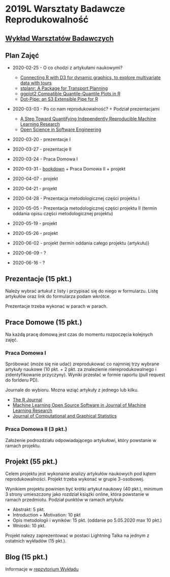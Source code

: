 # 2019L Warsztaty Badawcze Reprodukowalność

## [Wykład Warsztatów Badawczych](https://github.com/mini-pw/2020L-WarsztatyBadawcze)

## Plan Zajęć

* 2020-02-25 - O co chodzi z artykułami naukowymi?
    - [Connecting R with D3 for dynamic graphics, to explore multivariate data with tours](https://journal.r-project.org/archive/2019/RJ-2019-002/RJ-2019-002.pdf) 
    - [stplanr: A Package for Transport Planning](https://journal.r-project.org/archive/2018/RJ-2018-053/RJ-2018-053.pdf)
    - [ggplot2 Compatible Quantile-Quantile Plots in R](https://journal.r-project.org/archive/2018/RJ-2018-051/RJ-2018-051.pdf)
    - [Dot-Pipe: an S3 Extensible Pipe for R](https://journal.r-project.org/archive/2018/RJ-2018-042/RJ-2018-042.pdf)

* 2020-03-03 - Po co nam reprodukowalność? + Podział prezentacjami
    - [A Step Toward Quantifying Independently Reproducible Machine Learning Research](https://arxiv.org/pdf/1909.06674.pdf)
    - [Open Science in Software Engineering](https://arxiv.org/pdf/1904.06499.pdf)


* 2020-03-20 - prezentacje I

* 2020-03-27 - prezentacje II

* 2020-03-24 - Praca Domowa I

* 2020-03-31 - [bookdown](https://bookdown.org/) + Praca Domowa II + projekt 

* 2020-04-07 - projekt

* 2020-04-21 - projekt

* 2020-04-28 - Prezentacja metodologicznej części projektu I

* 2020-05-05 - Prezentacja metodologicznej części projektu II (termin oddania opisu części metodologicznej projektu)

* 2020-05-19 - projekt

* 2020-05-26 - projekt

* 2020-06-02 - projekt (termin oddania całego projektu (artykułu))

* 2020-06-09 - ?

* 2020-06-16 - ?


## Prezentacje (15 pkt.)

Należy wybrać artukuł z listy i przypisać się do niego w formularzu.
Listę artykułów oraz link do formularza podam wkrótce.

Prezentacje trzeba wykonać w parach w parach.


## Prace Domowe (15 pkt.)

Na każdą pracę domową jest czas do momentu rozpoczęcia kolejnych zajęć.

### Praca Domowa I
Spróbować (może się nie udać) zreprodukować co najmniej trzy wybrane artykuły naukowe (10 pkt. + 2 pkt. za znalezienie niereprodukowalnego i zidentyfikowanie przyczyny). Wyniki przesłać w formie raportu (pull request do forlderu PD).

Journale do wybioru. Mozna wziąć artykuły z jednego lub kilku.
- [The R Journal](https://journal.r-project.org/)
- [Machine Learning Open Source Software in Journal of Machine Learning Research](http://www.jmlr.org/mloss/)
- [Journal of Computational and Graphical Statistics](https://www.tandfonline.com/toc/ucgs20/current)

### Praca Domowa II (3 pkt.)
Założenie podrozdziału odpowiadającego artykułowi, który powstanie w ramach projektu.


## Projekt (55 pkt.)

Celem projektu jest wykonanie analizy artykułów naukowych pod kątem reprodukowalności. Projekt trzeba wykonać w grupie 3-osobowej.

Wynikiem projektu powinien być krótki artykuł naukowy (40 pkt.), minimum 3 strony umieszczony jako rozdział książki online, która powstanie w ramach przedmiotu.
Podział punktów w ramach artykułu
- Abstrakt: 5 pkt.
- Introduction + Motivation: 10 pkt
- Opis metodologii i wyników: 15 pkt. (oddanie po 5.05.2020 max 10 pkt.)
- Wnioski: 10 pkt.

Projekt nalezy zaprezentować w postaci Lightning Talka na jednym z ostatnich wykładów (15 pkt.).

## Blog (15 pkt.)

Informacje w [repzytorium Wykładu](https://github.com/mini-pw/2020L-WarsztatyBadawcze)